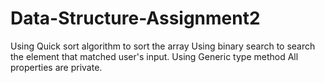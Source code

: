 # Data-Structure-Assignment2
Using Quick sort algorithm to sort the array
Using binary search to search the element that matched user's input.
Using Generic type method
All properties are private.
